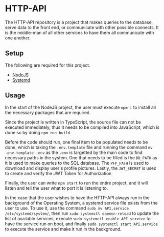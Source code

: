 # HTTP-API

The HTTP-API repository is a project that makes queries to the database, serve data to the front end, or communicate with other possible connects. It is the middle-man of all other services to have them all communicate with one another.

## Setup

The following are required for this project.

- [NodeJS](https://nodejs.org/en)
- [Systemd](https://systemd.io/)

## Usage

In the start of the NodeJS project, the user must execute `npm i` to install all the necessary packages that are required.

Since the project is written in TypeScript, the source file can not be executed immediately, thus it needs to be compiled into JavaScript, which is done so by doing `npm run build`.

Before the code should run, one final item to be populated needs to be done, which is taking the `.env.template` file and running the command `mv .env.template .env` as the `.env` is targetted by the main code to find necessary paths in the system. One that needs to be filled is the `DB_PATH` as it is used to make queries to the SQL database. The `PFP_PATH` is used to download and display user's profile pictures. Lastly, the `JWT_SECRET` is used to create and verify the JWT Token for Authorization.

Finally, the user can write `npm start` to run the entire project, and it will listen and tell the user what to port it is listening to.

In the case that the user wishes to have the HTTP-API always run in the background of the Operating System, a systemd service file exists from the user to use. To use it, use the command `sudo mv API.service /etc/systemd/system/`, then run `sudo systemctl daemon-reload` to update the list of available services, execute `sudo systemctl enable API.service` to have the service run on boot, and finally `sudo systemctl start API.service` to execute the service and make it run in the background.
